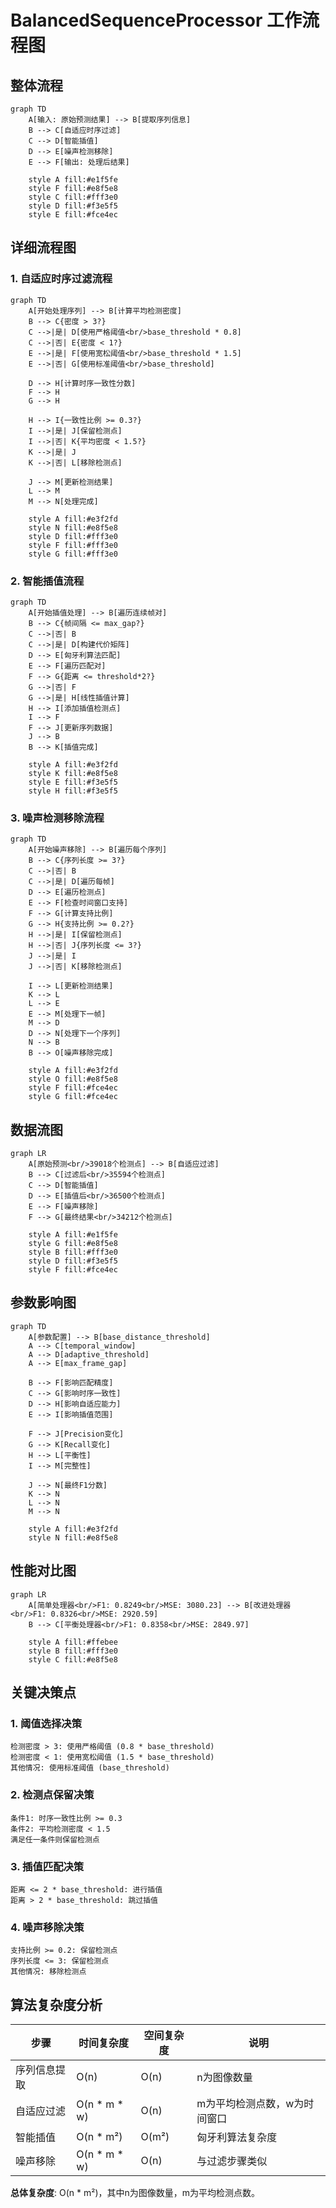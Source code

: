 # BalancedSequenceProcessor 工作流程图

## 整体流程

```mermaid
graph TD
    A[输入: 原始预测结果] --> B[提取序列信息]
    B --> C[自适应时序过滤]
    C --> D[智能插值]
    D --> E[噪声检测移除]
    E --> F[输出: 处理后结果]
    
    style A fill:#e1f5fe
    style F fill:#e8f5e8
    style C fill:#fff3e0
    style D fill:#f3e5f5
    style E fill:#fce4ec
```

## 详细流程图

### 1. 自适应时序过滤流程

```mermaid
graph TD
    A[开始处理序列] --> B[计算平均检测密度]
    B --> C{密度 > 3?}
    C -->|是| D[使用严格阈值<br/>base_threshold * 0.8]
    C -->|否| E{密度 < 1?}
    E -->|是| F[使用宽松阈值<br/>base_threshold * 1.5]
    E -->|否| G[使用标准阈值<br/>base_threshold]
    
    D --> H[计算时序一致性分数]
    F --> H
    G --> H
    
    H --> I{一致性比例 >= 0.3?}
    I -->|是| J[保留检测点]
    I -->|否| K{平均密度 < 1.5?}
    K -->|是| J
    K -->|否| L[移除检测点]
    
    J --> M[更新检测结果]
    L --> M
    M --> N[处理完成]
    
    style A fill:#e3f2fd
    style N fill:#e8f5e8
    style D fill:#fff3e0
    style F fill:#fff3e0
    style G fill:#fff3e0
```

### 2. 智能插值流程

```mermaid
graph TD
    A[开始插值处理] --> B[遍历连续帧对]
    B --> C{帧间隔 <= max_gap?}
    C -->|否| B
    C -->|是| D[构建代价矩阵]
    D --> E[匈牙利算法匹配]
    E --> F[遍历匹配对]
    F --> G{距离 <= threshold*2?}
    G -->|否| F
    G -->|是| H[线性插值计算]
    H --> I[添加插值检测点]
    I --> F
    F --> J[更新序列数据]
    J --> B
    B --> K[插值完成]
    
    style A fill:#e3f2fd
    style K fill:#e8f5e8
    style E fill:#f3e5f5
    style H fill:#f3e5f5
```

### 3. 噪声检测移除流程

```mermaid
graph TD
    A[开始噪声移除] --> B[遍历每个序列]
    B --> C{序列长度 >= 3?}
    C -->|否| B
    C -->|是| D[遍历每帧]
    D --> E[遍历检测点]
    E --> F[检查时间窗口支持]
    F --> G[计算支持比例]
    G --> H{支持比例 >= 0.2?}
    H -->|是| I[保留检测点]
    H -->|否| J{序列长度 <= 3?}
    J -->|是| I
    J -->|否| K[移除检测点]
    
    I --> L[更新检测结果]
    K --> L
    L --> E
    E --> M[处理下一帧]
    M --> D
    D --> N[处理下一个序列]
    N --> B
    B --> O[噪声移除完成]
    
    style A fill:#e3f2fd
    style O fill:#e8f5e8
    style F fill:#fce4ec
    style G fill:#fce4ec
```

## 数据流图

```mermaid
graph LR
    A[原始预测<br/>39018个检测点] --> B[自适应过滤]
    B --> C[过滤后<br/>35594个检测点]
    C --> D[智能插值]
    D --> E[插值后<br/>36500个检测点]
    E --> F[噪声移除]
    F --> G[最终结果<br/>34212个检测点]
    
    style A fill:#e1f5fe
    style G fill:#e8f5e8
    style B fill:#fff3e0
    style D fill:#f3e5f5
    style F fill:#fce4ec
```

## 参数影响图

```mermaid
graph TD
    A[参数配置] --> B[base_distance_threshold]
    A --> C[temporal_window]
    A --> D[adaptive_threshold]
    A --> E[max_frame_gap]
    
    B --> F[影响匹配精度]
    C --> G[影响时序一致性]
    D --> H[影响自适应能力]
    E --> I[影响插值范围]
    
    F --> J[Precision变化]
    G --> K[Recall变化]
    H --> L[平衡性]
    I --> M[完整性]
    
    J --> N[最终F1分数]
    K --> N
    L --> N
    M --> N
    
    style A fill:#e3f2fd
    style N fill:#e8f5e8
```

## 性能对比图

```mermaid
graph LR
    A[简单处理器<br/>F1: 0.8249<br/>MSE: 3080.23] --> B[改进处理器<br/>F1: 0.8326<br/>MSE: 2920.59]
    B --> C[平衡处理器<br/>F1: 0.8358<br/>MSE: 2849.97]
    
    style A fill:#ffebee
    style B fill:#fff3e0
    style C fill:#e8f5e8
```

## 关键决策点

### 1. 阈值选择决策
```
检测密度 > 3: 使用严格阈值 (0.8 * base_threshold)
检测密度 < 1: 使用宽松阈值 (1.5 * base_threshold)
其他情况: 使用标准阈值 (base_threshold)
```

### 2. 检测点保留决策
```
条件1: 时序一致性比例 >= 0.3
条件2: 平均检测密度 < 1.5
满足任一条件则保留检测点
```

### 3. 插值匹配决策
```
距离 <= 2 * base_threshold: 进行插值
距离 > 2 * base_threshold: 跳过插值
```

### 4. 噪声移除决策
```
支持比例 >= 0.2: 保留检测点
序列长度 <= 3: 保留检测点
其他情况: 移除检测点
```

## 算法复杂度分析

| 步骤 | 时间复杂度 | 空间复杂度 | 说明 |
|------|------------|------------|------|
| 序列信息提取 | O(n) | O(n) | n为图像数量 |
| 自适应过滤 | O(n * m * w) | O(n) | m为平均检测点数，w为时间窗口 |
| 智能插值 | O(n * m²) | O(m²) | 匈牙利算法复杂度 |
| 噪声移除 | O(n * m * w) | O(n) | 与过滤步骤类似 |

**总体复杂度**: O(n * m²)，其中n为图像数量，m为平均检测点数。 